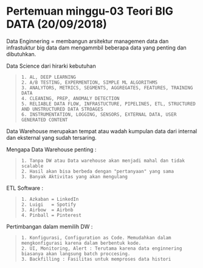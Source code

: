 # Pertemuan minggu-03 Teori BIG DATA (20/09/2018)

Data Enginnering = membangun arsitektur managemen data dan infrastuktur big data dam mengammbil beberapa data yang penting dan dibutuhkan.

Data Science dari hirarki kebutuhan

> `1. AL, DEEP LEARNING` <br>
`2. A/B TESTING, EXPERMENTION, SIMPLE ML ALGORITHMS `<br>
`3. ANALYTORS, METRICS, SEGMENTS, AGGREGATES, FEATURES, TRAINING DATA`<br>
`4. CLEANING, PREP, ANOMALY DETECTION`<br>
`5. RELIABLE DATA FLOW, INFRASTUCTURE, PIPELINES, ETL, STRUCTURED AND UNSTRUCTURED DATA STROAGES`<br>
`6. INSTRUMENTATION, LOGGING, SENSORS, EXTERNAL DATA, USER GENERATED CONTENT`<br>

Data Warehouse merupakan tempat atau wadah kumpulan data dari internal dan eksternal yang sudah tersaring.

Mengapa Data Warehouse penting :<br>
> `1. Tanpa DW atau Data warehouse akan menjadi mahal dan tidak scalable`<br>
`2. Hasil akan bisa berbeda dengan "pertanyaan" yang sama`<br>
`3. Banyak Aktivitas yang akan mengulang`<br>

ETL Software : <br> 
> `1. Azkaban = LinkedIn`<br>
`2. Luigi   = Spotify`<br>
`3. Airbow  = Airbnb`<br>
`4. Pinball = Pinterest`<br>

Pertimbangan dalam memilih DW  :<br>
> `1. Konfigurasi, Configuration as Code. Memudahkan dalam mengkonfigurasi karena dalam berbentuk kode.`<br>
`2. UI, Monitoring, Alert : Terutama karena data enginnering biasanya akan langsung batch proccesing.`<br>
`3. Backfilling : Fasilitas untuk memproses data histori`<br>
